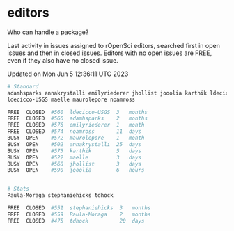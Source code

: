 # editors

Who can handle a package?

Last activity in issues assigned to rOpenSci editors, searched first in open
issues and then in closed issues. Editors with no open issues are FREE, even if
they also have no closed issue.


Updated on Mon Jun 5 12:36:11 UTC 2023

```bash
# Standard
adamhsparks annakrystalli emilyriederer jhollist jooolia karthik ldecicco
ldecicco-USGS maelle maurolepore noamross

FREE  CLOSED  #560  ldecicco-USGS  3   months
FREE  CLOSED  #566  adamhsparks    2   months
FREE  CLOSED  #576  emilyriederer  1   month
FREE  CLOSED  #574  noamross       11  days
BUSY  OPEN    #572  maurolepore    1   month
BUSY  OPEN    #502  annakrystalli  25  days
BUSY  OPEN    #575  karthik        5   days
BUSY  OPEN    #522  maelle         3   days
BUSY  OPEN    #568  jhollist       3   days
BUSY  OPEN    #590  jooolia        6   hours


# Stats
Paula-Moraga stephaniehicks tdhock

FREE  CLOSED  #551  stephaniehicks  3   months
FREE  CLOSED  #559  Paula-Moraga    2   months
FREE  CLOSED  #475  tdhock          20  days
```
